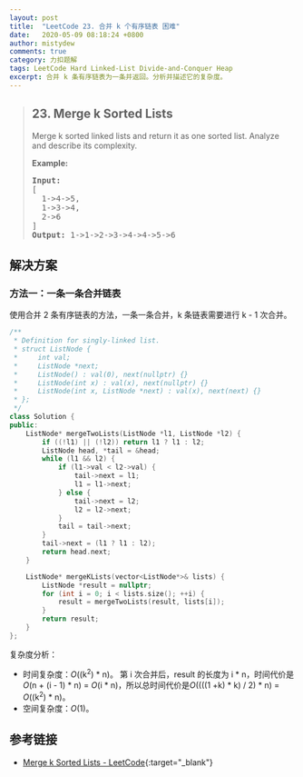 ```yaml
---
layout: post
title:  "LeetCode 23. 合并 k 个有序链表 困难"
date:   2020-05-09 08:18:24 +0800
author: mistydew
comments: true
category: 力扣题解
tags: LeetCode Hard Linked-List Divide-and-Conquer Heap
excerpt: 合并 k 条有序链表为一条并返回。分析并描述它的复杂度。
---
```

> ## 23. Merge k Sorted Lists
> 
> Merge k sorted linked lists and return it as one sorted list. Analyze and
> describe its complexity.
> 
> **Example:**
> 
> <pre>
> <strong>Input:</strong>
> [
>   1->4->5,
>   1->3->4,
>   2->6
> ]
> <strong>Output:</strong> 1->1->2->3->4->4->5->6
> </pre>

## 解决方案

### 方法一：一条一条合并链表

使用合并 2 条有序链表的方法，一条一条合并，k 条链表需要进行 k - 1 次合并。

```cpp
/**
 * Definition for singly-linked list.
 * struct ListNode {
 *     int val;
 *     ListNode *next;
 *     ListNode() : val(0), next(nullptr) {}
 *     ListNode(int x) : val(x), next(nullptr) {}
 *     ListNode(int x, ListNode *next) : val(x), next(next) {}
 * };
 */
class Solution {
public:
    ListNode* mergeTwoLists(ListNode *l1, ListNode *l2) {
        if ((!l1) || (!l2)) return l1 ? l1 : l2;
        ListNode head, *tail = &head;
        while (l1 && l2) {
            if (l1->val < l2->val) {
                tail->next = l1;
                l1 = l1->next;
            } else {
                tail->next = l2;
                l2 = l2->next;
            }
            tail = tail->next;
        }
        tail->next = (l1 ? l1 : l2);
        return head.next;
    }

    ListNode* mergeKLists(vector<ListNode*>& lists) {
        ListNode *result = nullptr;
        for (int i = 0; i < lists.size(); ++i) {
            result = mergeTwoLists(result, lists[i]);
        }
        return result;
    }
};
```

复杂度分析：
* 时间复杂度：*O*((k<sup>2</sup>) * n)。
  第 i 次合并后，result 的长度为 i * n，时间代价是*O*(n + (i - 1) * n) = *O*(i * n)，所以总时间代价是*O*((((1 +k) * k) / 2) * n) = *O*((k<sup>2</sup>) * n)。
* 空间复杂度：*O*(1)。

## 参考链接

* [Merge k Sorted Lists - LeetCode](https://leetcode.com/problems/merge-k-sorted-lists/){:target="_blank"}
